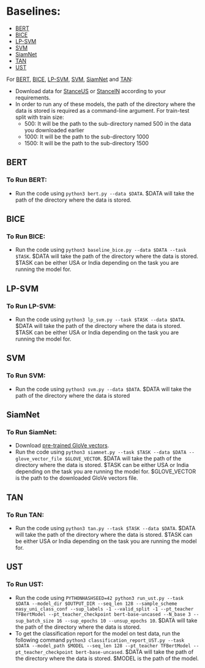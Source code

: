 # Baselines:
* [BERT](#BERT)
* [BICE](#BICE)
* [LP-SVM](#LP-SVM)
* [SVM](#SVM)
* [SiamNet](#SiamNet)
* [TAN](#TAN)
* [UST](#UST)

For [BERT](#BERT), [BICE](#BICE), [LP-SVM](#LP-SVM), [SVM](#SVM), [SiamNet](#SiamNet) and [TAN](#TAN):
* Download data for [StanceUS](https://drive.google.com/drive/folders/13k_-fjIO93L2BCoiZu7Ahl5Kxo1HwPyC?usp=sharing) or [StanceIN](https://drive.google.com/drive/folders/1F3luvM0VRS67vZReNolOEDeOL62CZi0x?usp=sharing) according to your requirements.
* In order to run any of these models, the path of the directory where the data is stored is required as a command-line argument. For train-test split with train size:
  * 500: It will be the path to the sub-directory named 500 in the data you downloaded earlier
  * 1000: It will be the path to the sub-directory 1000
  * 1500: It will be the path to the sub-directory 1500


## BERT
### To Run BERT:
* Run the code using ```python3 bert.py --data $DATA```. $DATA will take the path of the directory where the data is stored.

## BICE
### To Run BICE:
* Run the code using ```python3 baseline_bice.py --data $DATA --task $TASK```. $DATA will take the path of the directory where the data is stored. $TASK can be either USA or India depending on the task you are running the model for.

## LP-SVM
### To Run LP-SVM:
* Run the code using ```python3 lp_svm.py --task $TASK --data $DATA```. $DATA will take the path of the directory where the data is stored. $TASK can be either USA or India depending on the task you are running the model for.

## SVM
### To Run SVM:
* Run the code using ```python3 svm.py --data $DATA```. $DATA will take the path of the directory where the data is stored

## SiamNet
### To Run SiamNet:
* Download [pre-trained GloVe vectors](https://drive.google.com/file/d/1BkR6U13mxO2ecbeXvlmOzwdJQRG55kkK/view?usp=sharing).
* Run the code using ```python3 siamnet.py --task $TASK --data $DATA --glove_vector_file $GLOVE_VECTOR```. $DATA will take the path of the directory where the data is stored. $TASK can be either USA or India depending on the task you are running the model for. $GLOVE_VECTOR is the path to the downloaded GloVe vectors file.

## TAN
### To Run TAN:
* Run the code using ```python3 tan.py --task $TASK --data $DATA```. $DATA will take the path of the directory where the data is stored. $TASK can be either USA or India depending on the task you are running the model for.

## UST
### To Run UST:
* Run the code using ```PYTHONHASHSEED=42 python3 run_ust.py --task $DATA --model_dir $OUTPUT_DIR --seq_len 128 --sample_scheme easy_uni_class_conf --sup_labels -1 --valid_split -1 --pt_teacher TFBertModel --pt_teacher_checkpoint bert-base-uncased --N_base 3 --sup_batch_size 16 --sup_epochs 10 --unsup_epochs 10```. $DATA will take the path of the directory where the data is stored.
* To get the classification report for the model on test data, run the following command ```python3 classification_report_UST.py --task $DATA --model_path $MODEL --seq_len 128 --pt_teacher TFBertModel --pt_teacher_checkpoint bert-base-uncased```. $DATA will take the path of the directory where the data is stored. $MODEL is the path of the model.
